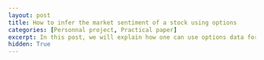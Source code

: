 ```yaml
---
layout: post
title: How to infer the market sentiment of a stock using options 
categories: [Personnal project, Practical paper]
excerpt: In this post, we will explain how one can use options data for stock trading .. 
hidden: True
---
```


